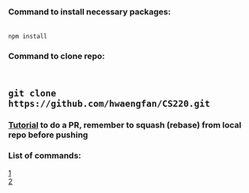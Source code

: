 ### Command to install necessary packages:
<br> `npm install`

### Command to clone repo:
<br> `git clone https://github.com/hwaengfan/CS220.git`
---

### [Tutorial](https://www.youtube.com/watch?v=Hi2mRlmasCU) to do a PR, remember to squash (rebase) from local repo before pushing

### List of commands:
[1](https://gitsheet.wtf/)
<br> [2](https://confluence.atlassian.com/bitbucketserver/basic-git-commands-776639767.html)
